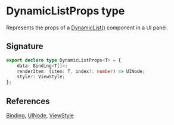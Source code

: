 # DynamicListProps type

Represents the props of a [DynamicList()](https://developers.meta.com/horizon-worlds/reference/2.0.0/ui_dynamiclist) component in a UI panel.

## Signature

```typescript
export declare type DynamicListProps<T> = {
    data: Binding<T[]>;
    renderItem: (item: T, index?: number) => UINode;
    style?: ViewStyle;
};
```

## References

[Binding](https://developers.meta.com/horizon-worlds/reference/2.0.0/ui_binding), [UINode](https://developers.meta.com/horizon-worlds/reference/2.0.0/ui_uinode), [ViewStyle](https://developers.meta.com/horizon-worlds/reference/2.0.0/ui_viewstyle)
